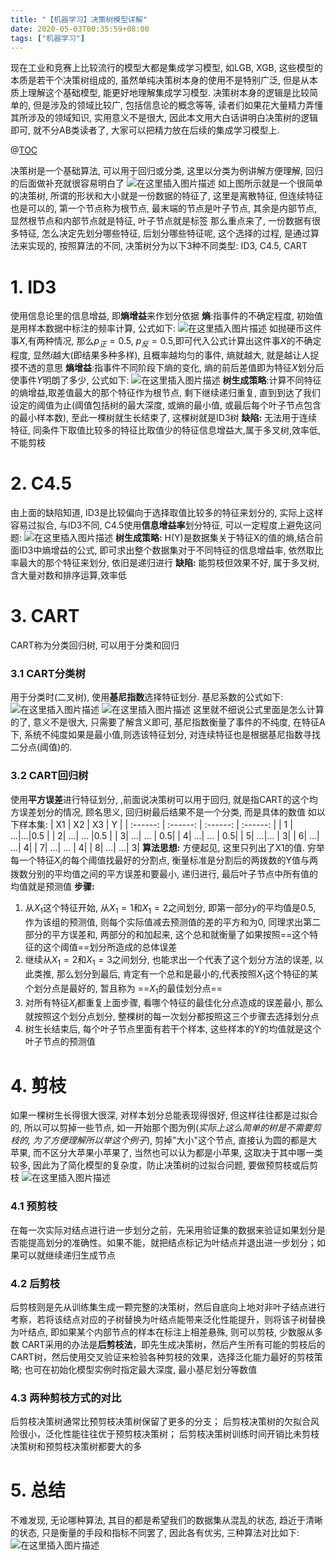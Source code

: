 ```yaml
---
title: "【机器学习】决策树模型详解"
date: 2020-05-03T00:35:59+08:00
tags: ["机器学习"]
---
```

﻿现在工业和竞赛上比较流行的模型大都是集成学习模型, 如LGB, XGB, 这些模型的本质是若干个决策树组成的, 虽然单纯决策树本身的使用不是特别广泛, 但是从本质上理解这个基础模型, 能更好地理解集成学习模型. 决策树本身的逻辑是比较简单的, 但是涉及的领域比较广, 包括信息论的概念等等, 读者们如果花大量精力弄懂其所涉及的领域知识, 实用意义不是很大, 因此本文用大白话讲明白决策树的逻辑即可, 就不分AB类读者了, 大家可以把精力放在后续的集成学习模型上.

@[TOC](目录)

决策树是一个基础算法, 可以用于回归或分类, 这里以分类为例讲解方便理解, 回归的后面做补充就很容易明白了
![在这里插入图片描述](https://img-blog.csdnimg.cn/20200630222114509.jpg?x-oss-process=image/watermark,type_ZmFuZ3poZW5naGVpdGk,shadow_10,text_aHR0cHM6Ly9ibG9nLmNzZG4ubmV0L2E3Mzg4Nzg3,size_16,color_FFFFFF,t_70#pic_center)
如上图所示就是一个很简单的决策树, 所谓的形状和大小就是一份数据的特征了, 这里是离散特征, 但连续特征也是可以的, 第一个节点称为根节点, 最末端的节点是叶子节点, 其余是内部节点, 显然根节点和内部节点就是特征, 叶子节点就是标签
那么重点来了, 一份数据有很多特征, 怎么决定先划分哪些特征, 后划分哪些特征呢, 这个选择的过程, 是通过算法来实现的, 按照算法的不同, 决策树分为以下3种不同类型: ID3, C4.5, CART
# 1. ID3
 使用信息论里的信息增益, 即**熵增益**来作划分依据
**熵**:指事件的不确定程度, 初始值是用样本数据中标注的频率计算, 公式如下:
 ![在这里插入图片描述](https://img-blog.csdnimg.cn/20200630222729177.png#pic_center)
如抛硬币这件事$X$,有两种情况, 那么$p_正=0.5$, $p_反=0.5$,即可代入公式计算出这件事$X$的不确定程度, 显然$i$越大(即结果多种多样), 且概率越均匀的事件, 熵就越大, 就是越让人捉摸不透的意思
**熵增益**:指事件不同阶段下熵的变化, 熵的前后差值即为特征$X$划分后使事件$Y$明朗了多少, 公式如下:
![在这里插入图片描述](https://img-blog.csdnimg.cn/20200630223544876.png#pic_center)
**树生成策略**:计算不同特征的熵增益,取差值最大的那个特征作为根节点, 剩下继续递归重复, 直到到达了我们设定的阈值为止(阈值包括树的最大深度, 或熵的最小值, 或最后每个叶子节点包含的最小样本数), 至此一棵树就生长结束了, 这棵树就是ID3树
**缺陷:** 无法用于连续特征, 同条件下取值比较多的特征比取值少的特征信息增益大,属于多叉树,效率低, 不能剪枝

# 2. C4.5
由上面的缺陷知道, ID3是比较偏向于选择取值比较多的特征来划分的, 实际上这样容易过拟合, 与ID3不同, C4.5使用**信息增益率**划分特征, 可以一定程度上避免这问题:
![在这里插入图片描述](https://img-blog.csdnimg.cn/20200630224041911.png#pic_center)
**树生成策略:** H(Y)是数据集关于特征X的值的熵,结合前面ID3中熵增益的公式, 即可求出整个数据集对于不同特征的信息增益率, 依然取比率最大的那个特征来划分, 依旧是递归进行
**缺陷:** 能剪枝但效果不好, 属于多叉树, 含大量对数和排序运算,效率低

# 3. CART
CART称为分类回归树, 可以用于分类和回归
### 3.1 CART分类树
用于分类时(二叉树), 使用**基尼指数**选择特征划分.
基尼系数的公式如下:
 ![在这里插入图片描述](https://img-blog.csdnimg.cn/2020063022504112.png#pic_center)
 ![在这里插入图片描述](https://img-blog.csdnimg.cn/20200630225052300.png#pic_center)
这里就不细说公式里面是怎么计算的了, 意义不是很大, 只需要了解含义即可, 基尼指数衡量了事件的不纯度, 在特征A下, 系统不纯度如果是最小值,则选该特征划分, 对连续特征也是根据基尼指数寻找二分点(阈值)的.

### 3.2 CART回归树
使用**平方误差**进行特征划分, ,前面说决策树可以用于回归, 就是指CART的这个均方误差划分的情况, 顾名思义, 回归树最后结果不是一个分类, 而是具体的数值
如以下样本集:
| X1 | X2 | X3 | Y |
| :------: | :------: | :------: | :------: |
| 1 | ...|...|0.5 |
|  2| ...| ... |0.5 |
| 3| ...| ... | 0.5|
|  4| ...| ... | 0.5|
|  5| ...|...  | 3|
| 6| ...|  ...| 4|
|  7| ...| ... | 4|
| 8| ...| ...| 3|
**算法思想:** 方便起见, 这里只列出了X1的值. 穷举每一个特征$X_i$的每个阈值找最好的分割点, 衡量标准是分割后的两拨数的Y值与两拨数分别的平均值之间的平方误差和要最小, 递归进行, 最后叶子节点中所有值的均值就是预测值
**步骤:**
1. 从$X_1$这个特征开始, 从$X_1=1$和$X_1=2$之间划分, 即第一部分$y$的平均值是0.5, 作为该组的预测值, 则每个实际值减去预测值的差的平方和为0, 同理求出第二部分的平方误差和, 两部分的和加起来, 这个总和就衡量了如果按照==这个特征的这个阈值==划分所造成的总体误差
2.  继续从$X_1=2$和$X_1=3$之间划分, 也能求出一个代表了这个划分方法的误差, 以此类推, 那么划分到最后, 肯定有一个总和是最小的,代表按照$X_1$这个特征的某个划分点是最好的, 暂且称为 ==$X_1$的最佳划分点== 
3. 对所有特征$X_i$都重复上面步骤, 看哪个特征的最佳化分点造成的误差最小, 那么就按照这个划分点划分, 整棵树的每一次划分都按照这三个步骤去选择划分点
4. 树生长结束后, 每个叶子节点里面有若干个样本, 这些样本的Y的均值就是这个叶子节点的预测值


# 4. 剪枝
如果一棵树生长得很大很深, 对样本划分总能表现得很好, 但这样往往都是过拟合的, 所以可以剪掉一些节点, 如一开始那个图为例(*实际上这么简单的树是不需要剪枝的, 为了方便理解所以举这个例子*), 剪掉"大小"这个节点, 直接认为圆的都是大苹果, 而不区分大苹果小苹果了, 当然也可以认为都是小苹果, 这取决于其中哪一类较多, 因此为了简化模型的复杂度，防止决策树的过拟合问题, 要做预剪枝或后剪枝
![在这里插入图片描述](https://img-blog.csdnimg.cn/20200701004450120.jpg?x-oss-process=image/watermark,type_ZmFuZ3poZW5naGVpdGk,shadow_10,text_aHR0cHM6Ly9ibG9nLmNzZG4ubmV0L2E3Mzg4Nzg3,size_16,color_FFFFFF,t_70#pic_center)
### 4.1 预剪枝
在每一次实际对结点进行进一步划分之前，先采用验证集的数据来验证如果划分是否能提高划分的准确性。如果不能，就把结点标记为叶结点并退出进一步划分；如果可以就继续递归生成节点
### 4.2 后剪枝 
后剪枝则是先从训练集生成一颗完整的决策树，然后自底向上地对非叶子结点进行考察，若将该结点对应的子树替换为叶结点能带来泛化性能提升，则将该子树替换为叶结点, 即如果某个内部节点的样本在标注上相差悬殊, 则可以剪枝, 少数服从多数
CART采用的办法是**后剪枝法**，即先生成决策树，然后产生所有可能的剪枝后的CART树，然后使用交叉验证来检验各种剪枝的效果，选择泛化能力最好的剪枝策略; 也可在初始化模型实例时指定最大深度, 最小基尼划分等数值
### 4.3 两种剪枝方式的对比
后剪枝决策树通常比预剪枝决策树保留了更多的分支；
后剪枝决策树的欠拟合风险很小，泛化性能往往优于预剪枝决策树；
后剪枝决策树训练时间开销比未剪枝决策树和预剪枝决策树都要大的多

# 5. 总结
不难发现, 无论哪种算法, 其目的都是希望我们的数据集从混乱的状态, 趋近于清晰的状态, 只是衡量的手段和指标不同罢了, 因此各有优劣, 三种算法对比如下:
![在这里插入图片描述](https://img-blog.csdnimg.cn/20200630225543912.png#pic_center)
